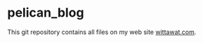pelican\_blog
============

This git repository contains all files on my web site [wittawat.com](http://wittawat.com).

